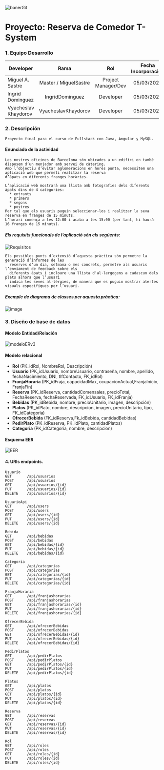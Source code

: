 ![banerGit](https://user-images.githubusercontent.com/22893383/107159880-121e0b80-6993-11eb-92e3-1efd1d8f4dba.PNG)

# Proyecto: Reserva de Comedor T-System

### 1. Equipo Desarrollo 

| Developer | Rama | Rol | Fecha Incorporación | 
| --- | :---:  | :---:  | :---:  | 
| Miguel Á. Sastre | Master / MiguelSastre | Project Manager/Dev | 05/03/2021 |  
| Ingrid Dominguez | IngridDominguez |  Developer| 05/03/2021 |   
| Vyacheslav Khaydorov  | VyacheslavKhaydorov  |  Developer| 05/03/2021 |     

### 2. Descripción
```
Proyecto final para el curso de Fullstack con Java, Angular y MySQL.
```

#### Enunciado de la actividad
```
Les nostres oficines de Barcelona són ubicades a un edifici on també disposem d’un menjador amb servei de càtering. 
Amb l’objectiu d’evitar aglomeracions en hores punta, necessitem una aplicació web que permeti realitzar la reserva 
d’àpats en diferents franges horàries.

L’aplicació web mostrarà una llista amb fotografies dels diferents àpats dins de 4 categories: 
  * entrants
  * primers
  * segons 
  * postres 
Per tal que els usuaris puguin seleccionar-los i realitzar la seva reserva en franges de 15 minuts. 
L’horari comença a les 12:00 i acaba a les 15:00 (per tant, hi haurà 16 franges de 15 minuts).
```
##### Els requisits funcionals de l’aplicació són els següents:
![Requisitos](https://user-images.githubusercontent.com/22893383/110512149-3f321b00-8105-11eb-88c4-17ec90a0b76a.PNG)

```
Els possibles punts d’extensió d’aquesta pràctica són permetre la generació d’informes de les 
  reserves d’un dia, setmana o mes concrets, permetre als usuaris l’enviament de feedback sobre els 
  diferents àpats i incloure una llista d’al·lergogens a cadascun dels plats alhora que l’usuari 
  indica les seves al·lèrgies, de manera que es puguin mostrar alertes visuals específiques per l’usuari.
```

##### Exemple de diagrama de classes per aquesta pràctica:
![image](https://user-images.githubusercontent.com/22893383/110512797-d39c7d80-8105-11eb-9523-9405f5f9241a.png)


### 3. Diseño de base de datos

#### Modelo Entidad/Relación
![modeloERv3](https://user-images.githubusercontent.com/22893383/110511220-4c9ad580-8104-11eb-82bf-e462807ab34a.png)

#### Modelo relacional

* **Rol** (PK_idRol, NombreRol, Descripción)
* **Usuario** (PK_idUsuario, nombreUsuario, contraseña, nombre, apellido, fechaNacimiento, DNI, tlfContacto, 
    FK_idRol)
* **FranjaHoraria** (PK_idFraja, capacidadMax, ocupacionActual,FranjaInicio, FranjaFin)
* **Reserva** (PK_idReserva, cantidadComensales, precioTotal, FechaReserva, fechaReservada,
    FK_idUsuario, FK_idFranja)
* **Bebidas** (PK_idBebida, nombre, precioUnitario, imagen, descripción)
* **Platos** (PK_idPlato, nombre, descripcion, imagen, precioUnitario, tipo, 
	  FK_idCategoria)
* **OfrecerBebida** (FK_idReserva,Fk_idBebida, cantidadBebidas)
* **PedirPlato** (PK_idReserva, PK_idPlato, cantidadPlatos)
* **Categoria** (PK_idCategoria, nombre, descripcion)

#### Esquema EER
![EER](https://user-images.githubusercontent.com/22893383/110511925-0bef8c00-8105-11eb-9949-833c2dc4fa2d.png)

#### 4. URIs endpoints.
```
Usuario
GET       /api/usuarios
POST      /api/usuarios
GET       /api/usuarios/{id}
PUT       /api/usuarios/{id}
DELETE    /api/usuarios/{id}

UsuarioApi
GET       /api/users
POST      /api/users
GET       /api/users/{id}
PUT       /api/users/{id}
DELETE    /api/users/{id}

Bebida
GET       /api/bebidas
POST      /api/bebidas
GET       /api/bebidas/{id}
PUT       /api/bebidas/{id}
DELETE    /api/bebidas/{id}

Categoria
GET       /api/categorias
POST      /api/categorias
GET       /api/categorias/{id}
PUT       /api/categorias/{id}
DELETE    /api/categorias/{id}

FranjaHoraria
GET       /api/franjashorarias
POST      /api/franjashorarias
GET       /api/franjashorarias/{id}
PUT       /api/franjashorarias/{id}
DELETE    /api/franjashorarias/{id}

OfrecerBebida
GET       /api/ofrecerBebidas
POST      /api/ofrecerBebidas
GET       /api/ofrecerBebidas/{id}
PUT       /api/ofrecerBebidas/{id}
DELETE    /api/ofrecerBebidas/{id}

PedirPlatos
GET       /api/pedirPlatos
POST      /api/pedirPlatos
GET       /api/pedirPlatos/{id}
PUT       /api/pedirPlatos/{id}
DELETE    /api/pedirPlatos/{id}

Platos
GET       /api/platos
POST      /api/platos
GET       /api/platos/{id}
PUT       /api/platos/{id}
DELETE    /api/platos/{id}

Reserva
GET       /api/reservas
POST      /api/reservas
GET       /api/reservas/{id}
PUT       /api/reservas/{id}
DELETE    /api/reservas/{id}

Rol
GET       /api/roles
POST      /api/roles
GET       /api/roles/{id}
PUT       /api/roles/{id}
DELETE    /api/roles/{id}
```


